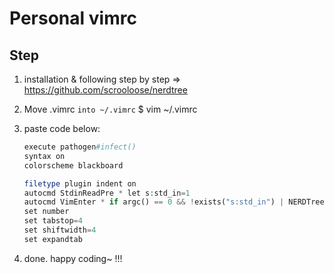 # Personal vimrc

## Step
1. installation & following step by step => https://github.com/scrooloose/nerdtree
    
2. Move .vimrc ``into ~/.vimrc``
    $ vim ~/.vimrc

3. paste code below:

    ```php
    execute pathogen#infect()
    syntax on
    colorscheme blackboard

    filetype plugin indent on
    autocmd StdinReadPre * let s:std_in=1
    autocmd VimEnter * if argc() == 0 && !exists("s:std_in") | NERDTree | endif
    set number
    set tabstop=4
    set shiftwidth=4
    set expandtab
    ```
4. done. happy coding~ !!!
